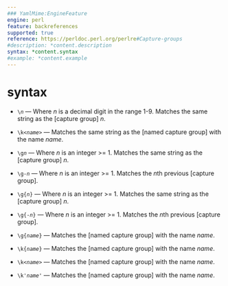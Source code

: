 ```yaml
---
### YamlMime:EngineFeature
engine: perl
feature: backreferences
supported: true
reference: https://perldoc.perl.org/perlre#Capture-groups
#description: *content.description
syntax: *content.syntax
#example: *content.example
---
```

# syntax
- <code>&#x5c;<em>n</em></code> &mdash; Where *n* is a decimal digit in the range 1-9. Matches the same string as the [capture group] *n*.
- <code>\k&lt;<em>name</em>&gt;</code> &mdash; Matches the same string as the [named capture group] with the name *name*.

- <code>\g<em>n</em></code> &mdash; Where *n* is an integer >= 1. Matches the same string as the [capture group] *n*.
- <code>\g-<em>n</em></code> &mdash; Where *n* is an integer >= 1. Matches the *n*th previous [capture group].
- <code>\g{<em>n</em>}</code> &mdash; Where *n* is an integer >= 1. Matches the same string as the [capture group] *n*.
- <code>\g{-<em>n</em>}</code> &mdash; Where *n* is an integer >= 1. Matches the *n*th previous [capture group].
- <code>\g{<em>name</em>}</code> &mdash; Matches the [named capture group] with the name *name*.
- <code>\k{<em>name</em>}</code> &mdash; Matches the [named capture group] with the name *name*.
- <code>\k&lt;<em>name</em>&gt;</code> &mdash; Matches the [named capture group] with the name *name*.
- <code>\k'<em>name</em>'</code> &mdash; Matches the [named capture group] with the name *name*.
